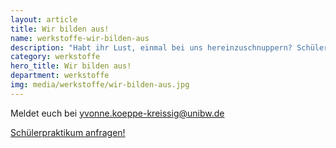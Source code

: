 ```yaml
---
layout: article
title: Wir bilden aus!
name: werkstoffe-wir-bilden-aus
description: "Habt ihr Lust, einmal bei uns hereinzuschnuppern? Schülerpraktikanten sind willkommen! Meldet euch bei yvonne.koeppe-kreissig@unibw.de. <br><p><a class='btn btn-theme-colored btn-xl' href='mailto:yvonne.koeppe-kreissig@unibw.de'>Schülerpraktikum anfragen!</a></p>"
category: werkstoffe
hero_title: Wir bilden aus!
department: werkstoffe
img: media/werkstoffe/wir-bilden-aus.jpg
---
```



Meldet euch bei yvonne.koeppe-kreissig@unibw.de

<a class="btn btn-theme-colored btn-xl" href="mailto:yvonne.koeppe-kreissig@unibw.de">Schülerpraktikum anfragen!</a>